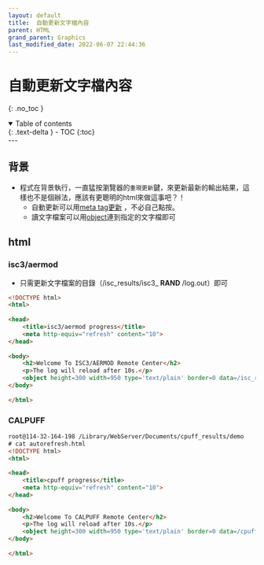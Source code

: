 ```yaml
---
layout: default
title:  自動更新文字檔內容
parent: HTML
grand_parent: Graphics
last_modified_date: 2022-06-07 22:44:36
---
```


# 自動更新文字檔內容

{: .no_toc }

<details open markdown="block">
  <summary>
    Table of contents
  </summary>
  {: .text-delta }
- TOC
{:toc}
</details>
---

## 背景
- 程式在背景執行，一直猛按瀏覽器的`重現更新`鍵，來更新最新的輸出結果，這樣也不是個辦法，應該有更聰明的html來做這事吧？！
  - 自動更新可以用[meta tag更新](https://stackoverflow.com/questions/8711888/auto-refresh-code-in-html-using-meta-tags) ，不必自己點按。
  - 讀文字檔案可以用[object](https://developer.mozilla.org/en-US/docs/Web/HTML/Element/object)連到指定的文字檔即可

## html
### isc3/aermod

- 只需更新文字檔案的目錄（/isc_results/isc3_ **RAND** /log.out）即可

```html
<!DOCTYPE html>
<html>
  
<head>
    <title>isc3/aermod progress</title>
    <meta http-equiv="refresh" content="10">
</head>
  
<body>
    <h2>Welcome To ISC3/AERMOD Remote Center</h2>
    <p>The log will reload after 10s.</p>
    <object height=300 width=950 type='text/plain' border=0 data=/isc_results/isc3_RAND/log.out></object>
</body>
  
</html>
```
### CALPUFF

```html
root@114-32-164-198 /Library/WebServer/Documents/cpuff_results/demo
# cat autorefresh.html 
<!DOCTYPE html>
<html>
  
<head>
    <title>cpuff progress</title>
    <meta http-equiv="refresh" content="10">
</head>
  
<body>
    <h2>Welcome To CALPUFF Remote Center</h2>
    <p>The log will reload after 10s.</p>
    <object height=300 width=950 type='text/plain' border=0 data=/cpuff_results/cpuf_RAND/cpuff.out></object>
</body>
  
</html>
```

